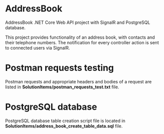 # AddressBook
AddressBook .NET Core Web API project with SignalR and PostgreSQL database. 

This project provides functionality of an address book, with contacts and their telephone numbers. 
The notification for every controller action is sent to connected users via SignalR. 

# Postman requests testing
Postman requests and appropriate headers and bodies of a request are listed in **SolutionItems/postman_requests_test.txt** file. 

# PostgreSQL database
PostgreSQL database table creation script file is located in **SolutionItems/address_book_create_table_data.sql** file. 
